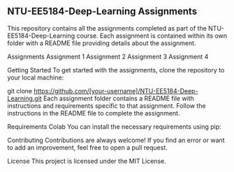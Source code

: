 ## NTU-EE5184-Deep-Learning Assignments
This repository contains all the assignments completed as part of the NTU-EE5184-Deep-Learning course. Each assignment is contained within its own folder with a README file providing details about the assignment.

Assignments
Assignment 1
Assignment 2
Assignment 3
Assignment 4

Getting Started
To get started with the assignments, clone the repository to your local machine:

git clone https://github.com/[your-username]/NTU-EE5184-Deep-Learning.git
Each assignment folder contains a README file with instructions and requirements specific to that assignment. Follow the instructions in the README file to complete the assignment.

Requirements
Colab
You can install the necessary requirements using pip:

Contributing
Contributions are always welcome! If you find an error or want to add an improvement, feel free to open a pull request.

License
This project is licensed under the MIT License.
